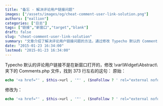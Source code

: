 ```yaml
---
title: "备忘 - 解决评论用户链接问题"
images: ["/assets/images/og/cheat-comment-user-link-solution.png"]
authors: ["eallion"]
categories: ["日志"]
tags: ["链接","新窗口","target","blank"]
draft: false
slug: "cheat-comment-user-link-solution"
summary: "文章介绍了解决评论用户链接问题的方法，通过修改 Typecho 默认的 Comments.php 文件中的代码实现在新窗口打开链接。"
date: "2015-01-23 16:34:00"
lastmod: "2015-01-23 16:34:00"
---
```


Typecho 默认的评论用户链接不是在新窗口打开的，修改 \var\Widget\Abstract\ 夹下的 Comments.php 文件，找到 373 行左右的这句：
原始：

```php
echo '<a href="' , $this->url , '"' , ($noFollow ? ' rel="external nofollow"' : NULL) , '>' , $this->author , '</a>';
```

修改为：

```php
echo '<a href="' , $this->url , '"' , ($noFollow ? ' rel="external nofollow"' : NULL) , ' target="_blank">' , $this->author , '</a>';
```
